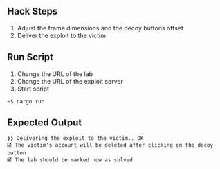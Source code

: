 ## Hack Steps

1. Adjust the frame dimensions and the decoy buttons offset
2. Deliver the exploit to the victim

## Run Script

1. Change the URL of the lab
2. Change the URL of the exploit server
3. Start script

```
~$ cargo run
```

## Expected Output

```
❯❯ Delivering the exploit to the victim.. OK
🗹 The victim's account will be deleted after clicking on the decoy button
🗹 The lab should be marked now as solved
```

